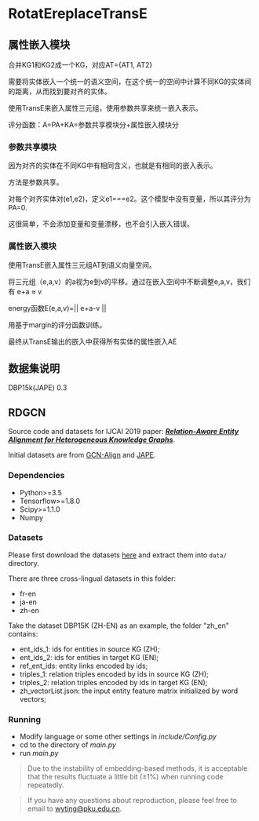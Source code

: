# RotatEreplaceTransE


## 属性嵌入模块

合并KG1和KG2成一个KG，对应AT={AT1, AT2}

需要将实体嵌入一个统一的语义空间，在这个统一的空间中计算不同KG的实体间的距离，从而找到要对齐的实体。

使用TransE来嵌入属性三元组，使用参数共享来统一嵌入表示。

评分函数：A=PA+KA=参数共享模块分+属性嵌入模块分

### 参数共享模块

因为对齐的实体在不同KG中有相同含义，也就是有相同的嵌入表示。

方法是参数共享。

对每个对齐实体对(e1,e2)，定义e1===e2。这个模型中没有变量，所以其评分为PA=0.

这很简单，不会添加变量和变量漂移，也不会引入嵌入错误。

### 属性嵌入模块

使用TransE嵌入属性三元组AT到语义向量空间。

将三元组（e,a,v）的a视为e到v的平移。通过在嵌入空间中不断调整e,a,v，我们有 e+a ≈ v

energy函数E(e,a,v)=|| e+a-v ||

用基于margin的评分函数训练。

最终从TransE输出的嵌入中获得所有实体的属性嵌入AE

## 数据集说明

DBP15k(JAPE) 0.3

## RDGCN

Source code and datasets for IJCAI 2019 paper: ***[Relation-Aware Entity Alignment for Heterogeneous Knowledge Graphs](https://arxiv.org/pdf/1908.08210.pdf)***.

Initial datasets are from [GCN-Align](https://github.com/1049451037/GCN-Align) and [JAPE](https://github.com/nju-websoft/JAPE).

### Dependencies

* Python>=3.5
* Tensorflow>=1.8.0
* Scipy>=1.1.0
* Numpy

### Datasets

Please first download the datasets [here](http://59.108.48.35/data.tar.gz) and extract them into `data/` directory.

There are three cross-lingual datasets in this folder:
- fr-en
- ja-en
- zh-en

Take the dataset DBP15K (ZH-EN) as an example, the folder "zh_en" contains:
* ent_ids_1: ids for entities in source KG (ZH);
* ent_ids_2: ids for entities in target KG (EN);
* ref_ent_ids: entity links encoded by ids;
* triples_1: relation triples encoded by ids in source KG (ZH);
* triples_2: relation triples encoded by ids in target KG (EN);
* zh_vectorList.json: the input entity feature matrix initialized by word vectors;

### Running

* Modify language or some other settings in *include/Config.py*
* cd to the directory of *main.py*
* run *main.py*

> Due to the instability of embedding-based methods, it is acceptable that the results fluctuate a little bit (±1%) when running code repeatedly.

> If you have any questions about reproduction, please feel free to email to wyting@pku.edu.cn.
